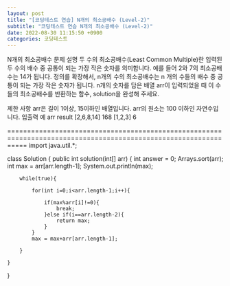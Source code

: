 ```yaml
---
layout: post
title: "[코딩테스트 연습] N개의 최소공배수 (Level-2)"
subtitle: "코딩테스트 연습 N개의 최소공배수 (Level-2)"
date: 2022-08-30 11:15:50 +0900
categories: 코딩테스트
---
```

N개의 최소공배수
문제 설명
두 수의 최소공배수(Least Common Multiple)란 입력된 두 수의 배수 중 공통이 되는 가장 작은 숫자를 의미합니다. 예를 들어 2와 7의 최소공배수는 14가 됩니다. 정의를 확장해서, n개의 수의 최소공배수는 n 개의 수들의 배수 중 공통이 되는 가장 작은 숫자가 됩니다. n개의 숫자를 담은 배열 arr이 입력되었을 때 이 수들의 최소공배수를 반환하는 함수, solution을 완성해 주세요.

제한 사항
arr은 길이 1이상, 15이하인 배열입니다.
arr의 원소는 100 이하인 자연수입니다.
입출력 예
arr	result
[2,6,8,14]	168
[1,2,3]	6



=================================================================================================================
import java.util.*;

class Solution {
    public int solution(int[] arr) {
        int answer = 0;
        Arrays.sort(arr);
        int max = arr[arr.length-1];
        System.out.println(max);
        
        while(true){
            
            for(int i=0;i<arr.length-1;i++){
                
                if(max%arr[i]!=0){
                    break;
                }else if(i==arr.length-2){
                    return max;
                }
            }
            max = max+arr[arr.length-1];
            
        }

    }
}
